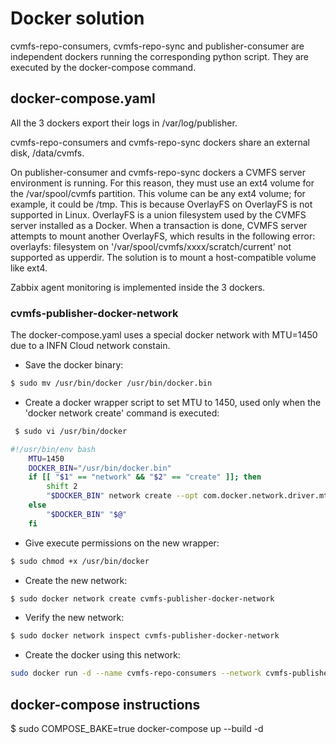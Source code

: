 # Docker solution

cvmfs-repo-consumers, cvmfs-repo-sync and publisher-consumer are independent dockers running the corresponding python script. They are executed by the docker-compose command.

## docker-compose.yaml

All the 3 dockers export their logs in /var/log/publisher.

cvmfs-repo-consumers and cvmfs-repo-sync dockers share an external disk, /data/cvmfs.

On publisher-consumer and cvmfs-repo-sync dockers a CVMFS server environment is running. For this reason, they must use an ext4 volume for the /var/spool/cvmfs partition. This volume can be any ext4 volume; for example, it could be /tmp. This is because OverlayFS on OverlayFS is not supported in Linux. OverlayFS is a union filesystem used by the CVMFS server installed as a Docker. When a transaction is done, CVMFS server attempts to mount another OverlayFS, which results in the following error: overlayfs: filesystem on '/var/spool/cvmfs/xxxx/scratch/current' not supported as upperdir. The solution is to mount a host-compatible volume like ext4.

Zabbix agent monitoring is implemented inside the 3 dockers.

### cvmfs-publisher-docker-network

The docker-compose.yaml uses a special docker network with MTU=1450 due to a INFN Cloud network constain.

- Save the docker binary:
```bash
$ sudo mv /usr/bin/docker /usr/bin/docker.bin
``` 

- Create a docker wrapper script to set MTU to 1450, used only when the 'docker network create' command is executed:
```bash
 $ sudo vi /usr/bin/docker
```
```bash
#!/usr/bin/env bash
    MTU=1450
    DOCKER_BIN="/usr/bin/docker.bin" 
    if [[ "$1" == "network" && "$2" == "create" ]]; then
        shift 2
        "$DOCKER_BIN" network create --opt com.docker.network.driver.mtu="$MTU" "$@"
    else
        "$DOCKER_BIN" "$@"
    fi
```

- Give execute permissions on the new wrapper:
```bash
$ sudo chmod +x /usr/bin/docker
```

- Create the new network:
```bash
$ sudo docker network create cvmfs-publisher-docker-network
```

- Verify the new network:
```bash
$ sudo docker network inspect cvmfs-publisher-docker-network
```

- Create the docker using this network:
```bash
sudo docker run -d --name cvmfs-repo-consumers --network cvmfs-publisher-docker-network -v /var/log/publisher:/var/log/publisher -v /data/cvmfs:/data/cvmfs cvmfs-repo-consumers
```


## docker-compose instructions

$ sudo COMPOSE_BAKE=true docker-compose up --build -d
